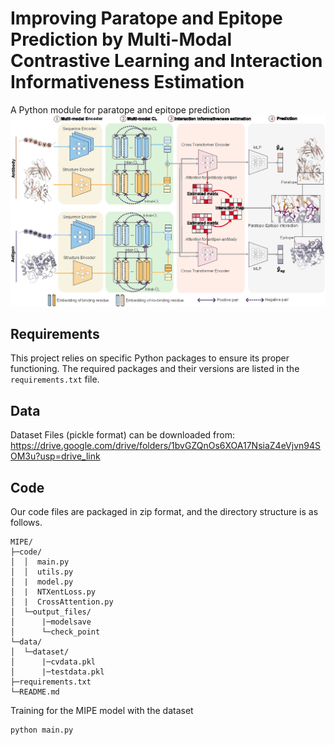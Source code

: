 # Improving Paratope and Epitope Prediction by Multi-Modal Contrastive Learning and Interaction Informativeness Estimation

A Python module for paratope and epitope prediction
![image](https://github.com/WangZhiwei9/MIPE/blob/main/Overview.jpg)

## Requirements

This project relies on specific Python packages to ensure its proper functioning. The required packages and their versions are listed in the `requirements.txt` file.

## Data

Dataset Files (pickle format) can be downloaded from: https://drive.google.com/drive/folders/1bvGZQnOs6XOA17NsiaZ4eVjvn94SOM3u?usp=drive_link


## Code

Our code files are packaged in zip format, and the directory structure is as follows.

```
MIPE/
├─code/
│  │  main.py
│  │  utils.py
│  |  model.py
│  |  NTXentLoss.py
│  |  CrossAttention.py
│  └─output_files/
│      |─modelsave
│      └─check_point
└─data/
│  └─dataset/
│      |─cvdata.pkl
│      |─testdata.pkl
├─requirements.txt
└─README.md
```

Training for the MIPE model with the dataset

```
python main.py
```
